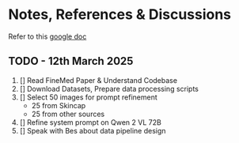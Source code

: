 # Notes, References & Discussions

Refer to this [google doc](https://discord.com/channels/@me/1338490368768872490/1349000136075771955)

## TODO - 12th March 2025

1. [] Read FineMed Paper & Understand Codebase
2. [] Download Datasets, Prepare data processing scripts
3. [] Select 50 images for prompt refinement
   - 25 from Skincap
   - 25 from other sources
4. [] Refine system prompt on Qwen 2 VL 72B
5. [] Speak with Bes about data pipeline design
